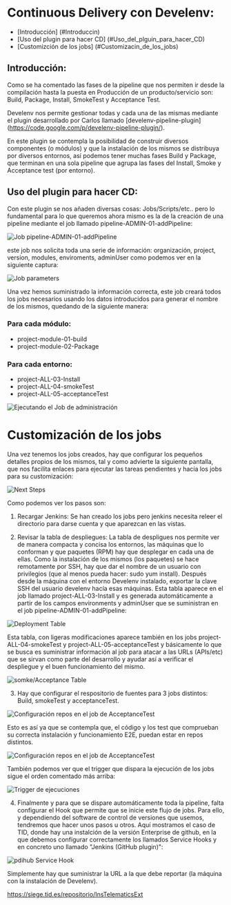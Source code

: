 Continuous Delivery con Develenv:
=================================

* [Introducción] (#Introduccin)
* [Uso del plugin para hacer CD] (#Uso_del_plguin_para_hacer_CD)
* [Customizción de los jobs] (#Customizacin_de_los_jobs)

Introducción:
-------------

Como se ha comentado las fases de la pipeline que nos permiten ir desde la compilación hasta la puesta en Producción de un producto/servicio son: Build, Package, Install, SmokeTest y Acceptance Test.

Develenv nos permite gestionar todas y cada una de las mismas mediante el plugin desarrollado por Carlos llamado [develenv-pipeline-plugin] (https://code.google.com/p/develenv-pipeline-plugin/).

En este plugin se contempla la posibilidad de construir diversos componentes (o módulos) y que la instalación de los mismos se distribuya por diversos entornos, así podemos tener muchas fases Build y Package, que terminan en una sola pipeline que agrupa las fases del Install, Smoke y Acceptance test (por entorno).

Uso del plugin para hacer CD:
-----------------------------

Con este plugin se nos añaden diversas cosas: Jobs/Scripts/etc.. pero lo fundamental para lo que queremos ahora mismo es la de la creación de una pipeline mediante el job llamado pipeline-ADMIN-01-addPipeline:

![Job pipeline-ADMIN-01-addPipeline](./img/training/adminPipeline_1.png "Job pipeline-ADMIN-01-addPipeline")

este job nos solicita toda una serie de información:
organización,  project, version, modules, enviroments, adminUser como podemos ver en la siguiente captura:

![Job parameters](./img/training/adminPipeline_2.png "Job parameters") 

Una vez hemos suministrado la información correcta, este job creará todos los jobs necesarios usando los datos introducidos para generar el nombre de los mismos, quedando de la siguiente manera: 

### Para cada módulo: ####

- project-module-01-build
- project-module-02-Package

### Para cada entorno: ####

- project-ALL-03-Install
- project-ALL-04-smokeTest
- project-ALL-05-acceptanceTest

![Ejecutando el Job de administración](./img/training/adminPipeline_3.png "Ejecutando el job de administración")

Customización de los jobs
=========================

Una vez tenemos los jobs creados, hay que configurar los pequeños detalles propios de los mismos, tal y como advierte la siguiente pantalla, que nos facilita enlaces para ejecutar las tareas pendientes y hacía los jobs para su customización:

![Next Steps](./img/training/adminPipeline_4.png "Next Steps")

Como podemos ver los pasos son:

1. Recargar Jenkins: Se han creado los jobs pero jenkins necesita releer el directorio para darse cuenta y que aparezcan en las vistas.

2. Revisar la tabla de despliegues: La tabla de despligues nos permite ver de manera compacta y concisa los entornos, las máquinas que lo conforman y que paquetes (RPM) hay que desplegar en cada una de ellas. Como la instalación de los mismos (los paquetes) se hace remotamente por SSH, hay que dar el nombre de un usuario con privilegios (que al menos pueda hacer: sudo yum install). Después desde la máquina con el entorno Develenv instalado, exportar la clave SSH del usuario develenv hacía esas máquinas.
Esta tabla aparece en el job llamado project-ALL-03-Install y es generada automáticamente a partir de los campos environments y adminUser que se suministran en el job pipeline-ADMIN-01-addPipeline:

![Deployment Table](./img/training/installJob_deploymenTable.png "Deployment Table")

Esta tabla, con ligeras modificaciones aparece también en los jobs project-ALL-04-smokeTest y project-ALL-05-acceptanceTest y básicamente lo que se busca es suministrar información al job para atacar a las URLs (APIs/etc) que se sirvan como parte del desarrollo y ayudar así a verificar el despliegue y el buen funcionamiento del mismo.

![somke/Acceptance Table](./img/training/configureRepos_acceptanceTest_5.png "Smoke/Acceptance Table")

3. Hay que configurar el respositorio de fuentes para 3 jobs distintos: Build, smokeTest y acceptanceTest. 

![Configuración repos en el job de AcceptanceTest](./img/training/configureRepos_acceptanceTest_1.png "Configuración de repos en el job de AcceptanceTest")

Esto es así ya que se contempla que, el código y los test que comprueban su correcta instalación y funcionamiento E2E, puedan estar en repos distintos.

![Configuración repos en el job de AcceptanceTest](./img/training/configureRepos_acceptanceTest_2.png "Configuración de repos en el job de AcceptanceTest")

También podemos ver que el trigger que dispara la ejecución de los jobs sigue el orden comentado más arriba:

![Trigger de ejecuciones](./img/training/configureRepos_acceptanceTest_4.png "Trigger de ejecuciones")

4. Finalmente y para que se dispare automáticamente toda la pipeline, falta configurar el Hook que permite que se inicie este flujo de jobs. Para ello, y dependiendo del software de control de versiones que usemos, tendremos que hacer unos pasos u otros. Aquí mostramos el caso de TID, donde hay una instalción de la versión Enterprise de github, en la que debemos configurar correctamente los llamados Service Hooks y en concreto uno llamado "Jenkins (GitHub plugin)":

![pdihub Service Hook](./img/training/jenkinsHook.png "pdihub Service Hook")

Simplemente hay que suministrar la URL a la que debe reportar (la máquina con la instalación de Develenv).






https://siege.tid.es/repositorio/InsTelematicsExt